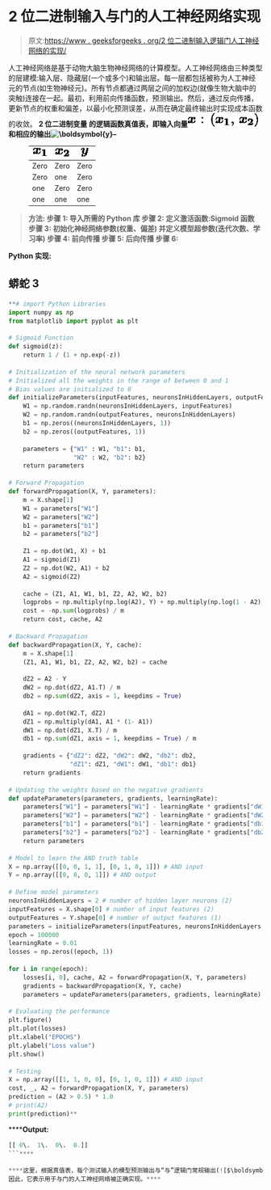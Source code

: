 # 2 位二进制输入与门的人工神经网络实现

> 原文:[https://www . geeksforgeeks . org/2 位二进制输入逻辑门人工神经网络的实现/](https://www.geeksforgeeks.org/implementation-of-artificial-neural-network-for-and-logic-gate-with-2-bit-binary-input/)

人工神经网络是基于动物大脑生物神经网络的计算模型。人工神经网络由三种类型的层建模:输入层、隐藏层(一个或多个)和输出层。每一层都包括被称为人工神经元的节点(如生物神经元)。所有节点都通过两层之间的加权边(就像生物大脑中的突触)连接在一起。最初，利用前向传播函数，预测输出。然后，通过反向传播，更新节点的权重和偏差，以最小化预测误差，从而在确定最终输出时实现成本函数的收敛。
**2 位二进制变量 的逻辑函数真值表，即输入向量![$\boldsymbol{x} : (\boldsymbol{x_{1}}, \boldsymbol{x_{2}})$ ](img/a3e022569c97e13aae8e4c968d19f514.png "Rendered by QuickLaTeX.com")和相应的输出![$\boldsymbol{y}$ ](img/6d14c009176d16af1abdb40582d97749.png "Rendered by QuickLaTeX.com")–**

<figure class="table">

| ![$\boldsymbol{x_{1}}$](img/4a0a3c212c46d96f633f15b9a7b33864.png "Rendered by QuickLaTeX.com") | ![$\boldsymbol{x_{2}}$](img/68ff94b5056f37ca7234d1bff5e655bf.png "Rendered by QuickLaTeX.com") | ![$\boldsymbol{y}$](img/2a77d93c3050965e762fdc689edaab6e.png "Rendered by QuickLaTeX.com") |
| --- | --- | --- |
| Zero | Zero | Zero |
| Zero | one | Zero |
| one | Zero | Zero |
| one | one | one |

</figure>

> ****方法:**
> **步骤 1:** 导入所需的 Python 库
> **步骤 2:** 定义激活函数:Sigmoid 函数
> **步骤 3:** 初始化神经网络参数(权重、偏差)
> 并定义模型超参数(迭代次数、学习率)
> **步骤 4:** 前向传播
> **步骤 5:** 后向传播
> **步骤 6:****

******Python 实现:****** 

## ****蟒蛇 3****

```py
**# import Python Libraries
import numpy as np
from matplotlib import pyplot as plt

# Sigmoid Function
def sigmoid(z):
    return 1 / (1 + np.exp(-z))

# Initialization of the neural network parameters
# Initialized all the weights in the range of between 0 and 1
# Bias values are initialized to 0
def initializeParameters(inputFeatures, neuronsInHiddenLayers, outputFeatures):
    W1 = np.random.randn(neuronsInHiddenLayers, inputFeatures)
    W2 = np.random.randn(outputFeatures, neuronsInHiddenLayers)
    b1 = np.zeros((neuronsInHiddenLayers, 1))
    b2 = np.zeros((outputFeatures, 1))

    parameters = {"W1" : W1, "b1": b1,
                  "W2" : W2, "b2": b2}
    return parameters

# Forward Propagation
def forwardPropagation(X, Y, parameters):
    m = X.shape[1]
    W1 = parameters["W1"]
    W2 = parameters["W2"]
    b1 = parameters["b1"]
    b2 = parameters["b2"]

    Z1 = np.dot(W1, X) + b1
    A1 = sigmoid(Z1)
    Z2 = np.dot(W2, A1) + b2
    A2 = sigmoid(Z2)

    cache = (Z1, A1, W1, b1, Z2, A2, W2, b2)
    logprobs = np.multiply(np.log(A2), Y) + np.multiply(np.log(1 - A2), (1 - Y))
    cost = -np.sum(logprobs) / m
    return cost, cache, A2

# Backward Propagation
def backwardPropagation(X, Y, cache):
    m = X.shape[1]
    (Z1, A1, W1, b1, Z2, A2, W2, b2) = cache

    dZ2 = A2 - Y
    dW2 = np.dot(dZ2, A1.T) / m
    db2 = np.sum(dZ2, axis = 1, keepdims = True)

    dA1 = np.dot(W2.T, dZ2)
    dZ1 = np.multiply(dA1, A1 * (1- A1))
    dW1 = np.dot(dZ1, X.T) / m
    db1 = np.sum(dZ1, axis = 1, keepdims = True) / m

    gradients = {"dZ2": dZ2, "dW2": dW2, "db2": db2,
                 "dZ1": dZ1, "dW1": dW1, "db1": db1}
    return gradients

# Updating the weights based on the negative gradients
def updateParameters(parameters, gradients, learningRate):
    parameters["W1"] = parameters["W1"] - learningRate * gradients["dW1"]
    parameters["W2"] = parameters["W2"] - learningRate * gradients["dW2"]
    parameters["b1"] = parameters["b1"] - learningRate * gradients["db1"]
    parameters["b2"] = parameters["b2"] - learningRate * gradients["db2"]
    return parameters

# Model to learn the AND truth table
X = np.array([[0, 0, 1, 1], [0, 1, 0, 1]]) # AND input
Y = np.array([[0, 0, 0, 1]]) # AND output

# Define model parameters
neuronsInHiddenLayers = 2 # number of hidden layer neurons (2)
inputFeatures = X.shape[0] # number of input features (2)
outputFeatures = Y.shape[0] # number of output features (1)
parameters = initializeParameters(inputFeatures, neuronsInHiddenLayers, outputFeatures)
epoch = 100000
learningRate = 0.01
losses = np.zeros((epoch, 1))

for i in range(epoch):
    losses[i, 0], cache, A2 = forwardPropagation(X, Y, parameters)
    gradients = backwardPropagation(X, Y, cache)
    parameters = updateParameters(parameters, gradients, learningRate)

# Evaluating the performance
plt.figure()
plt.plot(losses)
plt.xlabel("EPOCHS")
plt.ylabel("Loss value")
plt.show()

# Testing
X = np.array([[1, 1, 0, 0], [0, 1, 0, 1]]) # AND input
cost, _, A2 = forwardPropagation(X, Y, parameters)
prediction = (A2 > 0.5) * 1.0
# print(A2)
print(prediction)**
```

******Output:** 

```py
[[ 0\.  1\.  0\.  0.]]
```**** 

****这里，根据真值表，每个测试输入的模型预测输出与“与”逻辑门常规输出(![$\boldsymbol{y}$ ](img/6d14c009176d16af1abdb40582d97749.png "Rendered by QuickLaTeX.com"))精确匹配，并且成本函数也在不断收敛。
因此，它表示用于与门的人工神经网络被正确实现。****